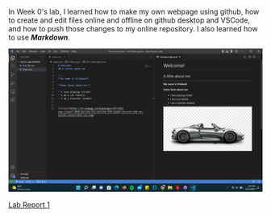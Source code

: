 In Week 0's lab, I learned how to make my own webpage using github, how to create and edit files online and offline on github desktop and VSCode, and how to push those changes to my online repository. I also learned how to use ***Markdown***.


![Image](Lab0_cse15l.png)

[Lab Report 1](https://kmags1.github.io/cse15l-lab-reports/lab-report-1-week-0.html)